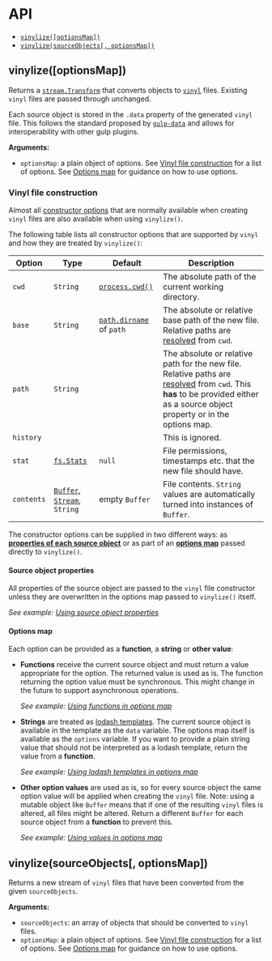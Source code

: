 # API

* [`vinylize([optionsMap])`](API.md#vinylizeoptionsmap)
* [`vinylize(sourceObjects[, optionsMap])`](API.md#vinylizesourceobjects-optionsmap)

## vinylize([optionsMap])

Returns a [`stream.Transform`] that converts objects to [`vinyl`] files. Existing `vinyl` files are passed through unchanged.

Each source object is stored in the `.data` property of the generated `vinyl` file. This follows the standard proposed by [`gulp-data`] and allows for interoperability with other gulp plugins.

**Arguments:**
* `optionsMap`: a plain object of options. See [Vinyl file construction](API#vinyl-file-construction) for a list of options. See [Options map](API#options-map) for guidance on how to use options.

[`stream.Transform`]: https://nodejs.org/api/stream.html#stream_class_stream_transform
[`vinyl`]: https://npmjs.com/package/vinyl
[`gulp-data`]: https://npmjs.com/package/gulp-data


### Vinyl file construction

Almost all [constructor options] that are normally available when creating `vinyl` files are also available when using `vinylize()`. 

The following table lists all constructor options that are supported by `vinyl` and how they are treated by `vinylize()`:

| Option     | Type                             | Default                    | Description 
| ---------- | -------------------------------- | -------------------------- | -------------------------------------------------------------------------------------------------------------------------------------------------------------------------------
| `cwd`      | `String`                         | [`process.cwd()`]          | The absolute path of the current working directory.
| `base`     | `String`                         | [`path.dirname`] of `path` | The absolute or relative base path of the new file. Relative paths are [resolved] from `cwd`.
| `path`     | `String`                         |                            | The absolute or relative path for the new file. Relative paths are [resolved] from `cwd`. This **has** to be provided either as a source object property or in the options map.
| `history`  |                                  |                            | This is ignored.
| `stat`     | [`fs.Stats`]                     | `null`                     | File permissions, timestamps etc. that the new file should have.
| `contents` | [`Buffer`], [`Stream`], `String` | empty `Buffer`             | File contents. `String` values are automatically turned into instances of `Buffer`.

The constructor options can be supplied in two different ways: as [**properties of each source object**](#source-object-properties) or as part of an [**options map**](#options-map) passed directly to `vinylize()`.

[constructor options]: https://www.npmjs.com/package/vinyl#constructoroptions
[resolved]: https://nodejs.org/api/path.html#path_path_resolve_from_to
[`process.cwd()`]: https://nodejs.org/api/path.html#path_path_dirname_path
[`path.dirname`]: https://nodejs.org/api/path.html#path_path_dirname_path
[`fs.Stats`]: https://nodejs.org/api/fs.html#fs_class_fs_stats
[`Buffer`]: https://nodejs.org/api/buffer.html
[`Stream`]: https://nodejs.org/api/stream.html


#### Source object properties

All properties of the source object are passed to the `vinyl` file constructor unless they are overwritten in the options map passed to `vinylize()` itself.

*See example: [Using source object properties]*

#### Options map

Each option can be provided as a **function**, a **string** or **other value**:

* **Functions** receive the current source object and must return a value appropriate for the option. The returned value is used as is. The function returning the option value must be synchronous. This might change in the future to support asynchronous operations.

  *See example: [Using functions in options map]*

* **Strings** are treated as [lodash templates]. The current source object is available in the template as the `data` variable. The options map itself is available as the `options` variable. If you want to provide a plain string value that should not be interpreted as a lodash template, return the value from a **function**.

  *See example: [Using lodash templates in options map]*

* **Other option values** are used as is, so for every source object the same option value will be applied when creating the `vinyl` file. Note: using a mutable object like `Buffer` means that if one of the resulting `vinyl` files is altered, all files might be altered. Return a different `Buffer` for each source object from a **function** to prevent this. 

  *See example: [Using values in options map]*


[lodash templates]: https://lodash.com/docs#template
[Using source object properties]: examples/using-source-object-properties.md
[Using functions in options map]: examples/using-functions-in-options-map.md
[Using lodash templates in options map]: examples/using-lodash-templates-in-options-map.md
[Using values in options map]: examples/using-values-in-options-map.md

## vinylize(sourceObjects[, optionsMap])

Returns a new stream of `vinyl` files that have been converted from the given `sourceObjects`.

**Arguments:**
* `sourceObjects`: an array of objects that should be converted to `vinyl` files.
* `optionsMap`: a plain object of options. See [Vinyl file construction](API#vinyl-file-construction) for a list of options. See [Options map](API#options-map) for guidance on how to use options.

